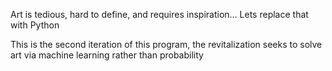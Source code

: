 Art is tedious, hard to define, and requires inspiration... Lets replace that with Python


This is the second iteration of this program, the revitalization seeks to solve art via machine learning rather than probability
